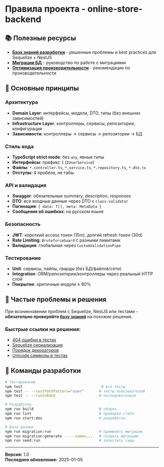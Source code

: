 # Правила проекта - online-store-backend

## 📚 Полезные ресурсы

- **[База знаний разработки](./development-knowledge-base.md)** - решенные проблемы и best practices для Sequelize + NestJS
- **[Миграции БД](../../MIGRATION_GUIDE.md)** - руководство по работе с миграциями
- **[Оптимизация производительности](../../PERFORMANCE_OPTIMIZATION.md)** - рекомендации по производительности

## 🎯 Основные принципы

### Архитектура
- **Domain Layer**: интерфейсы, модели, DTO, типы (без внешних зависимостей)
- **Infrastructure Layer**: контроллеры, сервисы, репозитории, конфигурация
- **Зависимости**: контроллеры → сервисы → репозитории → БД

### Стиль кода
- **TypeScript strict mode**: без `any`, явные типы
- **Интерфейсы**: префикс `I` (`IUserService`)
- **Файлы**: `*.controller.ts`, `*.service.ts`, `*.repository.ts`, `*.dto.ts`
- **Отступы**: 4 пробела, не табы

### API и валидация
- **Swagger**: обязательные summary, description, responses
- **DTO**: все входные данные через DTO с `class-validator`
- **Пагинация**: `{ data: T[], meta: MetaData }`
- **Сообщения об ошибках**: на русском языке

### Безопасность
- **JWT**: короткий access токен (15m), долгий refresh токен (30d)
- **Rate Limiting**: `BruteforceGuard` с разными лимитами
- **Валидация**: глобальная через `CustomValidationPipe`

### Тестирование
- **Unit**: сервисы, пайпы, гварды (без БД/файлов/сети)
- **Integration**: ORM/репозитории/контроллеры через реальный HTTP слой
- **Покрытие**: критичные модули ≥ 80%

## 🔧 Частые проблемы и решения

При возникновении проблем с Sequelize, NestJS или тестами - **обязательно проверяйте [базу знаний](./development-knowledge-base.md)** на похожие решения.

### Быстрые ссылки на решения:
- [404 ошибки в тестах](./development-knowledge-base.md#проблема-404-ошибки-в-интеграционных-тестах)
- [Sequelize сериализация](./development-knowledge-base.md#правильная-сериализация-sequelize-моделей)
- [Порядок декораторов](./development-knowledge-base.md#правильный-порядок-декораторов-в-nestjs)
- [Unicode символы в тестах](./development-knowledge-base.md#best-practices-для-интеграционных-тестов)

## 🚀 Команды разработки

```bash
# Тестирование
npm test                                    # все тесты
npm test -- --testPathPattern="user"       # тесты пользователей
npm test -- --runInBand                    # последовательно

# Разработка
npm run build                              # сборка
npm run lint                               # проверка стиля
npm run start:dev                          # разработка

# База данных
npm run migration:run                      # применить миграции
npm run migration:generate -- --name=...   # создать миграцию
npm run seed:run                           # запустить сиды
```

---

**Версия:** 1.0  
**Последнее обновление:** 2025-01-05
